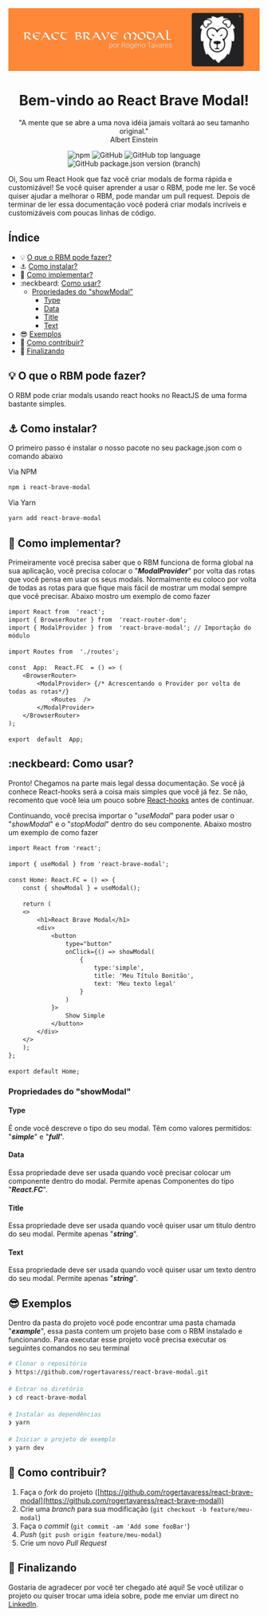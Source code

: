 <img src=".github/banner.png" alt="Banner" />
<h1 align="center">Bem-vindo ao React Brave Modal!</h1>
<p align="center">"A mente que se abre a uma nova idéia jamais voltará ao seu tamanho original."<br>Albert Einstein</p>

<p align="center">
	<img alt="npm" src="https://img.shields.io/npm/dt/react-brave-modal">
	<img alt="GitHub" src="https://img.shields.io/github/license/rogertavaress/react-brave-modal">
	<img alt="GitHub top language" src="https://img.shields.io/github/languages/top/rogertavaress/react-brave-modal">
	<img alt="GitHub package.json version (branch)" src="https://img.shields.io/github/package-json/v/rogertavaress/react-brave-modal/master?label=version">
</p>

Oi, Sou um React Hook que faz você criar modals de forma rápida e customizável! Se você quiser aprender a usar o RBM, pode me ler. Se você quiser ajudar a melhorar o RBM, pode mandar um pull request. Depois de terminar de ler essa documentação você poderá criar modals incríveis e customizáveis com poucas linhas de código.

## Índice 

 - :bulb: [O que o RBM pode fazer?](#bulb-o-que-o-rbm-pode-fazer)
 - :anchor: [Como instalar?](#anchor-como-instalar)
 - :space_invader: [Como implementar?](#space_invader-como-implementar)
 - :neckbeard: [Como usar?](#neckbeard-como-usar)
	 - [Propriedades do "showModal"](#propriedades-do-showmodal)
		 - [Type](#type)
		 - [Data](#data)
		 - [Title](#title)
		 - [Text](#text)
 - :sunglasses: [Exemplos](#sunglasses-exemplos)
 - :briefcase: [Como contribuir?](#briefcase-como-contribuir)
 - :panda_face: [Finalizando](#panda_face-finalizando)

## :bulb: O que o RBM pode fazer?

O RBM pode criar modals usando react hooks no ReactJS de uma forma bastante simples.

## :anchor: Como instalar?

O primeiro passo é instalar o nosso pacote no seu package.json com o comando abaixo

Via NPM
```bash
npm i react-brave-modal    
```
Via Yarn
```bash
yarn add react-brave-modal
```

## :space_invader: Como implementar?

Primeiramente você precisa saber que o RBM funciona de forma global na sua aplicação, você precisa colocar o "***ModalProvider***" por volta das rotas que você pensa em usar os seus modals. 
Normalmente eu coloco por volta de todas as rotas para que fique mais fácil de mostrar um modal sempre que você precisar.
Abaixo mostro um exemplo de como fazer

```tsx
import React from  'react';
import { BrowserRouter } from  'react-router-dom';
import { ModalProvider } from  'react-brave-modal'; // Importação do módulo

import Routes from  './routes';

const  App:  React.FC  = () => (
	<BrowserRouter>
		<ModalProvider> {/* Acrescentando o Provider por volta de todas as rotas*/}
			<Routes  />
		</ModalProvider>
	</BrowserRouter>
);

export  default  App;
```

## :neckbeard: Como usar?

Pronto! Chegamos na parte mais legal dessa documentação.
Se você já conhece React-hooks será a coisa mais simples que você já fez.
Se não, recomento que você leia um pouco sobre [React-hooks](https://pt-br.reactjs.org/docs/hooks-intro.html) antes de continuar.

Continuando, você precisa importar o "*useModal*" para poder usar o "*showModal*" e o "*stopModal*" dentro do seu componente.
Abaixo mostro um exemplo de como fazer

```tsx
import React from 'react';

import { useModal } from 'react-brave-modal';

const Home: React.FC = () => {
	const { showModal } = useModal();

	return (
	<>
		<h1>React Brave Modal</h1>
		<div>
			<button 
				type="button" 
				onClick={() => showModal(
					{ 
						type:'simple', 
						title: 'Meu Título Bonitão', 
						text: 'Meu texto legal'
					}
				)
			}>
				Show Simple
			</button>
		</div>
	</>
	);
};

export default Home;
```

### Propriedades do "showModal"

#### Type
É onde você descreve o tipo do seu modal.
Têm como valores permitidos: "***simple***" e "***full***".
#### Data
Essa propriedade deve ser usada quando você precisar colocar um componente dentro do modal.
Permite apenas Componentes do tipo "***React.FC***".
#### Title
Essa propriedade deve ser usada quando você quiser usar um titulo dentro do seu modal.
Permite apenas "***string***".
#### Text
Essa propriedade deve ser usada quando você quiser usar um texto dentro do seu modal.
Permite apenas "***string***".

## :sunglasses: Exemplos
Dentro da pasta do projeto você pode encontrar uma pasta chamada "***example***", essa pasta contem um projeto base com o RBM instalado e funcionando.
Para executar esse projeto você precisa executar os seguintes comandos no seu terminal
	   
```bash
# Clonar o repositório
❯ https://github.com/rogertavaress/react-brave-modal.git

# Entrar no diretório
❯ cd react-brave-modal

# Instalar as dependências
❯ yarn

# Iniciar o projeto de exemplo
❯ yarn dev
```

## :briefcase: Como contribuir?
1.  Faça o  _fork_  do projeto ([https://github.com/rogertavaress/react-brave-modal](https://github.com/rogertavaress/react-brave-modal))
2.  Crie uma  _branch_  para sua modificação (`git checkout -b feature/meu-modal`)
3.  Faça o  _commit_  (`git commit -am 'Add some fooBar'`)
4.  _Push_  (`git push origin feature/meu-modal`)
5.  Crie um novo  _Pull Request_

## :panda_face: Finalizando
Gostaria de agradecer por você ter chegado até aqui!
Se você utilizar o projeto ou quiser trocar uma ideia sobre, pode me enviar um direct no [LinkedIn](https://www.linkedin.com/in/rogertavaress).
